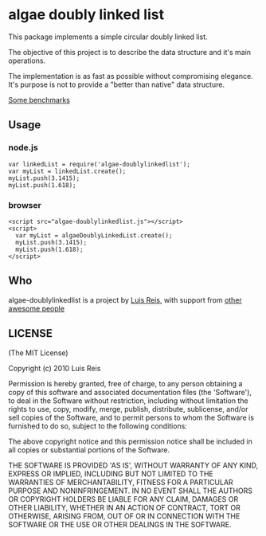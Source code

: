 # algae doubly linked list

This package implements a simple circular doubly linked list.

The objective of this project is to describe the data structure and it's main operations.

The implementation is as fast as possible without compromising elegance.
It's purpose is not to provide a "better than native" data structure.

[Some benchmarks](http://jsperf.com/algae-linkedlist)

## Usage

### node.js

    var linkedList = require('algae-doublylinkedlist');
    var myList = linkedList.create();
    myList.push(3.1415);
    myList.push(1.618);

### browser

    <script src="algae-doublylinkedlist.js"></script>
    <script>
      var myList = algaeDoublyLinkedList.create();
      myList.push(3.1415);
      myList.push(1.618);
    </script>

## Who
algae-doublylinkedlist is a project by [Luis Reis](https://twitter.com/luismreis), with support from [other awesome people](https://github.com/luismreis/algae-doublylinkedlist/graphs/contributors)

## LICENSE
(The MIT License)

Copyright (c) 2010 Luis Reis

Permission is hereby granted, free of charge, to any person obtaining a copy of this software and associated documentation files (the 'Software'), to deal in the Software without restriction, including without limitation the rights to use, copy, modify, merge, publish, distribute, sublicense, and/or sell copies of the Software, and to permit persons to whom the Software is furnished to do so, subject to the following conditions:

The above copyright notice and this permission notice shall be included in all copies or substantial portions of the Software.

THE SOFTWARE IS PROVIDED 'AS IS', WITHOUT WARRANTY OF ANY KIND, EXPRESS OR IMPLIED, INCLUDING BUT NOT LIMITED TO THE WARRANTIES OF MERCHANTABILITY, FITNESS FOR A PARTICULAR PURPOSE AND NONINFRINGEMENT. IN NO EVENT SHALL THE AUTHORS OR COPYRIGHT HOLDERS BE LIABLE FOR ANY CLAIM, DAMAGES OR OTHER LIABILITY, WHETHER IN AN ACTION OF CONTRACT, TORT OR OTHERWISE, ARISING FROM, OUT OF OR IN CONNECTION WITH THE SOFTWARE OR THE USE OR OTHER DEALINGS IN THE SOFTWARE.